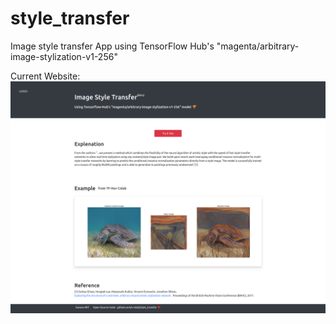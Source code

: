 # style_transfer

Image style transfer App using TensorFlow Hub's "magenta/arbitrary-image-stylization-v1-256"

Current Website:
![website image](style_transfer_website_capture.png)
